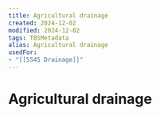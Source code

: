 ```yaml
---
title: Agricultural drainage
created: 2024-12-02
modified: 2024-12-02
tags: TBSMetadata
alias: Agricultural drainage
usedFor:
- "[[5545 Drainage]]"
---
```

# Agricultural drainage
